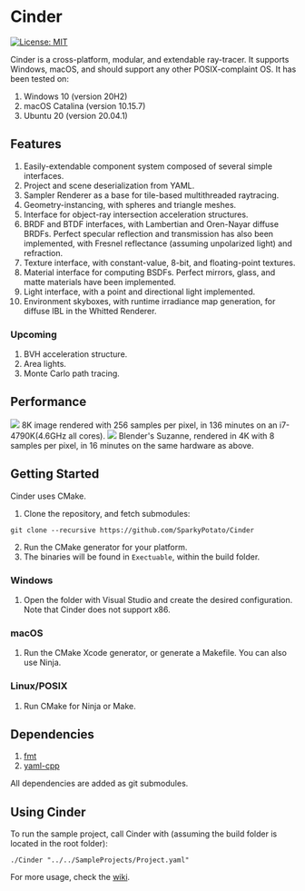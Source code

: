 # Cinder
[![License: MIT](https://img.shields.io/badge/license-MIT-green)](https://opensource.org/licenses/MIT)

Cinder is a cross-platform, modular, and extendable ray-tracer. It supports Windows, macOS,
and should support any other POSIX-complaint OS. It has been tested on:

1. Windows 10 (version 20H2)
2. macOS Catalina (version 10.15.7)
3. Ubuntu 20 (version 20.04.1)

## Features
1. Easily-extendable component system composed of several simple interfaces.
2. Project and scene deserialization from YAML.
3. Sampler Renderer as a base for tile-based multithreaded raytracing.
4. Geometry-instancing, with spheres and triangle meshes.
5. Interface for object-ray intersection acceleration structures.
6. BRDF and BTDF interfaces, with Lambertian and Oren-Nayar diffuse BRDFs. Perfect specular reflection and transmission
   has also been implemented, with Fresnel reflectance (assuming unpolarized light) and refraction.
7. Texture interface, with constant-value, 8-bit, and floating-point textures.
8. Material interface for computing BSDFs. Perfect mirrors, glass, and matte materials have been implemented.
9. Light interface, with a point and directional light implemented.
10. Environment skyboxes, with runtime irradiance map generation, for diffuse IBL in the Whitted Renderer.

### Upcoming
1. BVH acceleration structure.
2. Area lights.
2. Monte Carlo path tracing.

## Performance
![](Content/Renders/Render1.png)
8K image rendered with 256 samples per pixel, in 136 minutes on an i7-4790K(4.6GHz all cores).
![](Content/Renders/Render2.png)
Blender's Suzanne, rendered in 4K with 8 samples per pixel, in 16 minutes on the same hardware as above.

## Getting Started
Cinder uses CMake.
1. Clone the repository, and fetch submodules:
``` 
git clone --recursive https://github.com/SparkyPotato/Cinder 
```
2. Run the CMake generator for your platform.
3. The binaries will be found in `Exectuable`, within the build folder.

### Windows
1. Open the folder with Visual Studio and create the desired configuration. Note that Cinder does not support x86.

### macOS
1. Run the CMake Xcode generator, or generate a Makefile. You can also use Ninja.

### Linux/POSIX
1. Run CMake for Ninja or Make.

## Dependencies
1. [fmt](https://github.com/fmtlib/fmt)
2. [yaml-cpp](https://github.com/jbeder/yaml-cpp)

All dependencies are added as git submodules.

## Using Cinder
To run the sample project, call Cinder with (assuming the build folder is located in the root folder):
```
./Cinder "../../SampleProjects/Project.yaml"
```
For more usage, check the [wiki](https://github.com/SparkyPotato/Cinder/wiki).
